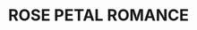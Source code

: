 ---
title: 'ROSE PETAL ROMANCE'
publish_date: 2024-02-12
image: 'rose-petal-romance.jpg'
price: 1500
message_at: 'https://www.facebook.com/messages/t/100000342752401'
tags: 'wedding'
slug: rose-petal-romance
---